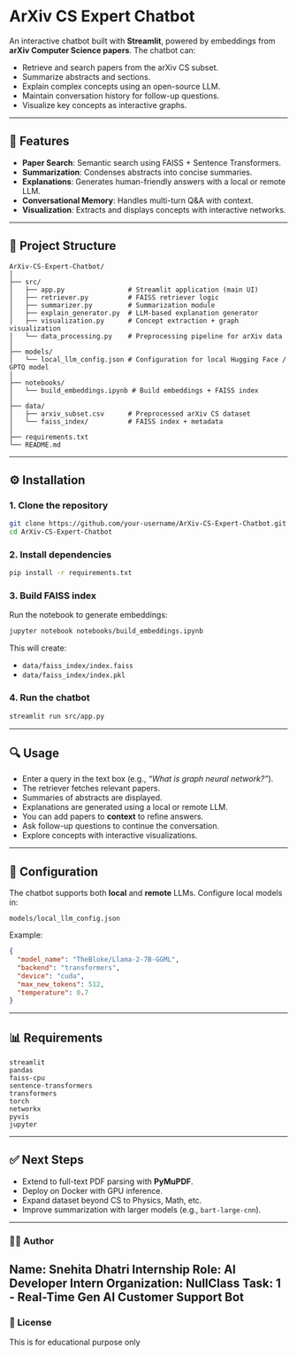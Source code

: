 # ArXiv CS Expert Chatbot

An interactive chatbot built with **Streamlit**, powered by embeddings from **arXiv Computer Science papers**. The chatbot can:

* Retrieve and search papers from the arXiv CS subset.
* Summarize abstracts and sections.
* Explain complex concepts using an open-source LLM.
* Maintain conversation history for follow-up questions.
* Visualize key concepts as interactive graphs.

---

## 🚀 Features

* **Paper Search**: Semantic search using FAISS + Sentence Transformers.
* **Summarization**: Condenses abstracts into concise summaries.
* **Explanations**: Generates human-friendly answers with a local or remote LLM.
* **Conversational Memory**: Handles multi-turn Q\&A with context.
* **Visualization**: Extracts and displays concepts with interactive networks.

---

## 📂 Project Structure

```
ArXiv-CS-Expert-Chatbot/
│
├── src/
│   ├── app.py                # Streamlit application (main UI)
│   ├── retriever.py          # FAISS retriever logic
│   ├── summarizer.py         # Summarization module
│   ├── explain_generator.py  # LLM-based explanation generator
│   ├── visualization.py      # Concept extraction + graph visualization
│   └── data_processing.py    # Preprocessing pipeline for arXiv data
│
├── models/
│   └── local_llm_config.json # Configuration for local Hugging Face / GPTQ model
│
├── notebooks/
│   └── build_embeddings.ipynb # Build embeddings + FAISS index
│
├── data/
│   ├── arxiv_subset.csv      # Preprocessed arXiv CS dataset
│   └── faiss_index/          # FAISS index + metadata
│
├── requirements.txt
└── README.md
```

---

## ⚙️ Installation

### 1. Clone the repository

```bash
git clone https://github.com/your-username/ArXiv-CS-Expert-Chatbot.git
cd ArXiv-CS-Expert-Chatbot
```

### 2. Install dependencies

```bash
pip install -r requirements.txt
```

### 3. Build FAISS index

Run the notebook to generate embeddings:

```bash
jupyter notebook notebooks/build_embeddings.ipynb
```

This will create:

* `data/faiss_index/index.faiss`
* `data/faiss_index/index.pkl`

### 4. Run the chatbot

```bash
streamlit run src/app.py
```

---

## 🔍 Usage

* Enter a query in the text box (e.g., *“What is graph neural network?”*).
* The retriever fetches relevant papers.
* Summaries of abstracts are displayed.
* Explanations are generated using a local or remote LLM.
* You can add papers to **context** to refine answers.
* Ask follow-up questions to continue the conversation.
* Explore concepts with interactive visualizations.

---

## 🧠 Configuration

The chatbot supports both **local** and **remote** LLMs. Configure local models in:

```
models/local_llm_config.json
```

Example:

```json
{
  "model_name": "TheBloke/Llama-2-7B-GGML",
  "backend": "transformers",
  "device": "cuda",
  "max_new_tokens": 512,
  "temperature": 0.7
}
```

---

## 📊 Requirements

```
streamlit
pandas
faiss-cpu
sentence-transformers
transformers
torch
networkx
pyvis
jupyter
```

---

## ✅ Next Steps

* Extend to full-text PDF parsing with **PyMuPDF**.
* Deploy on Docker with GPU inference.
* Expand dataset beyond CS to Physics, Math, etc.
* Improve summarization with larger models (e.g., `bart-large-cnn`).

---

### 🧑‍💻 Author
Name: Snehita Dhatri
Internship Role: AI Developer Intern
Organization: NullClass
Task: 1 - Real-Time Gen AI Customer Support Bot
---

### 📜 License
This is for educational purpose only
